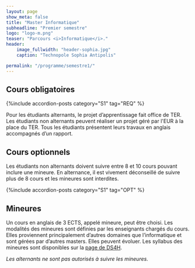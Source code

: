```yaml
---
layout: page
show_meta: false
title: "Master Informatique"
subheadline: "Premier semestre"
logo: "logo-m.png"
teaser: "Parcours <i>Informatique</i>."
header:
    image_fullwidth: "header-sophia.jpg"
    caption: "Technopole Sophia Antipolis"

permalink: "/programme/semestre1/"
---
```


<!-- Listing posts by tag template from http://github.com/cagrimmett/jekyll-tools -->


## Cours obligatoires ##


{%include accordion-posts category="S1" tag="REQ" %}

Pour les étudiants alternants, le projet d’apprentissage fait office de TER.
Les étudiants non alternants peuvent réaliser un projet géré par l'EUR à la place du TER.
Tous les étudiants présentent leurs travaux en anglais accompagnés d’un rapport.


## Cours optionnels ##

Les étudiants non alternants doivent suivre entre 8 et 10 cours pouvant inclure une mineure.
En alternance, il est vivement déconseillé de suivre plus de 8 cours et les mineures sont interdites.

{%include accordion-posts category="S1" tag="OPT" %}

## Mineures ##

Un cours en anglais de 3 ECTS, appelé mineure, peut être choisi.
Les modalités des mineures sont définies par les enseignants chargés du cours.
Elles proviennent principalement d’autres domaines que l’informatique et sont gérées par d’autres masters. Elles peuvent évoluer.
Les syllabus des mineures sont disponibles sur la [page de DS4H](https://ds4h.univ-cotedazur.eu/education/minors "page des masters DS4H").

*Les alternants ne sont pas autorisés à suivre les mineures.*
